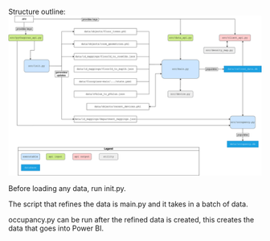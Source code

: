 Structure outline:
![alt text](./images/diagram.svg)


Before loading any data, run init.py.

The script that refines the data is main.py and it takes in a batch of data.

occupancy.py can be run after the refined data is created, this creates the data that goes into Power BI.